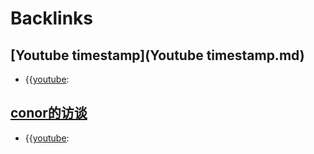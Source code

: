 
# Backlinks
## [Youtube timestamp](Youtube timestamp.md)
- {{[youtube](youtube.md):

## [conor的访谈](conor的访谈.md)
- {{[youtube](youtube.md):

